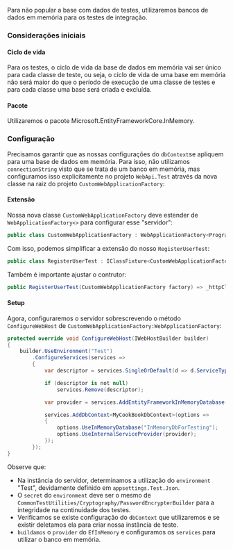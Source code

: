 
Para não popular a base com dados de testes, utilizaremos bancos de dados em memória para os testes de integração.

### Considerações iniciais
#### Ciclo de vida
Para os testes, o ciclo de vida da base de dados em memória vai ser único para cada classe de teste, ou seja, o ciclo de vida de uma base em memória não será maior do que o período de execução de uma classe de testes e para cada classe uma base será criada e excluída. 

#### Pacote
Utilizaremos o pacote Microsoft.EntityFrameworkCore.InMemory.

### Configuração
Precisamos garantir que as nossas configurações do `dbContext`se apliquem para uma base de dados em memória. Para isso, não utilizamos `connectionString` visto que se trata de um banco em memória, mas configuramos isso explicitamente no projeto `WebApi.Test` através da nova classe na raiz do projeto `CustomWebApplicationFactory`:

#### Extensão
Nossa nova classe `CustomWebApplicationFactory` deve estender de `WebApplicationFactory<>`
para configurar esse "servidor":
```csharp
public class CustomWebApplicationFactory : WebApplicationFactory<Program>
```
Com isso, podemos simplificar a extensão do nosso `RegisterUserTest`:
```csharp
public class RegisterUserTest : IClassFixture<CustomWebApplicationFactory>
```
Também é importante ajustar o contrutor:
```csharp
public RegisterUserTest(CustomWebApplicationFactory factory) => _httpClient = factory.CreateClient();
```


#### Setup
Agora, configuraremos o servidor sobrescrevendo o método `ConfigureWebHost` de `CustomWebApplicationFactory:WebApplicationFactory`:
```csharp
protected override void ConfigureWebHost(IWebHostBuilder builder)
{
    builder.UseEnvironment("Test")
        .ConfigureServices(services =>
        {
            var descriptor = services.SingleOrDefault(d => d.ServiceType == typeof(DbContextOptions<MyCookBookDbContext>));

            if (descriptor is not null)
                services.Remove(descriptor);

            var provider = services.AddEntityFrameworkInMemoryDatabase().BuildServiceProvider();

            services.AddDbContext<MyCookBookDbContext>(options =>
            {
                options.UseInMemoryDatabase("InMemoryDbForTesting");
                options.UseInternalServiceProvider(provider);
            });
        });
}
```
Observe que:
 - Na instância do servidor, determinamos a utilização do `environment` "Test", devidamente definido em `appsettings.Test.Json`.
- O `secret` do `environment` deve ser o mesmo de `CommonTestUtilities/Cryptography/PasswordEncrypterBuilder` para a integridade na continuidade dos testes.
- Verificamos se existe configuração do `dbContext` que utilizaremos e se existir deletamos ela para criar nossa instância de teste.
- `buildamos` o `provider`  do `EfInMemory` e configuramos os `services` para utilizar o banco em memória.